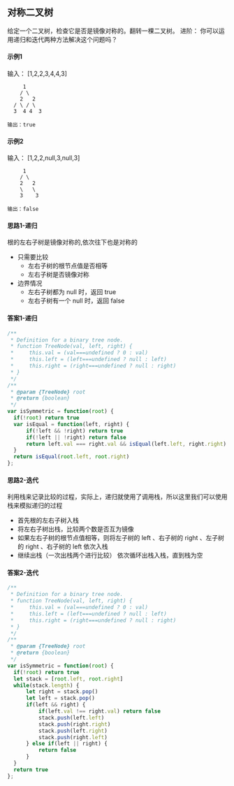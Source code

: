 ## 对称二叉树
  给定一个二叉树，检查它是否是镜像对称的。翻转一棵二叉树。
  进阶：
  你可以运用递归和迭代两种方法解决这个问题吗？
#### 示例1
   输入： [1,2,2,3,4,4,3]

         1
        / \
        2   2
      / \ / \
      3  4 4  3

    输出：true

#### 示例2
   输入： [1,2,2,null,3,null,3]

         1
        / \
        2   2
        \   \
        3    3

    输出：false


#### 思路1-递归
根的左右子树是镜像对称的,依次往下也是对称的
* 只需要比较
  * 左右子树的根节点值是否相等
  * 左右子树是否镜像对称
* 边界情况
  * 左右子树都为 null 时，返回 true
  * 左右子树有一个 null 时，返回 false

#### 答案1-递归

```javascript
/**
 * Definition for a binary tree node.
 * function TreeNode(val, left, right) {
 *     this.val = (val===undefined ? 0 : val)
 *     this.left = (left===undefined ? null : left)
 *     this.right = (right===undefined ? null : right)
 * }
 */
/**
 * @param {TreeNode} root
 * @return {boolean}
 */
var isSymmetric = function(root) {
  if(!root) return true
  var isEqual = function(left, right) {
      if(!left && !right) return true
      if(!left || !right) return false
      return left.val === right.val && isEqual(left.left, right.right) && isEqual(left.right, right.left)
  }
  return isEqual(root.left, root.right)
};
```

#### 思路2-迭代
利用栈来记录比较的过程，实际上，递归就使用了调用栈，所以这里我们可以使用栈来模拟递归的过程

- 首先根的左右子树入栈
- 将左右子树出栈，比较两个数是否互为镜像
- 如果左右子树的根节点值相等，则将左子树的 left 、右子树的 right 、左子树的 right 、右子树的 left 依次入栈
- 继续出栈（一次出栈两个进行比较）
依次循环出栈入栈，直到栈为空

#### 答案2-迭代

```javascript
/**
 * Definition for a binary tree node.
 * function TreeNode(val, left, right) {
 *     this.val = (val===undefined ? 0 : val)
 *     this.left = (left===undefined ? null : left)
 *     this.right = (right===undefined ? null : right)
 * }
 */
/**
 * @param {TreeNode} root
 * @return {boolean}
 */
var isSymmetric = function(root) {
  if(!root) return true
  let stack = [root.left, root.right]
  while(stack.length) {
      let right = stack.pop()
      let left = stack.pop()
      if(left && right) {
          if(left.val !== right.val) return false
          stack.push(left.left)
          stack.push(right.right)
          stack.push(left.right)
          stack.push(right.left)
      } else if(left || right) {
          return false
      }
  }
  return true
};
```